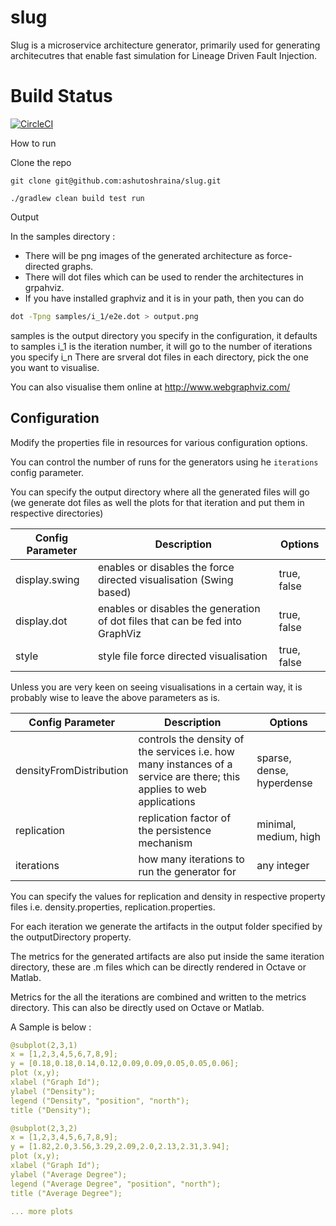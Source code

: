 # slug

Slug is a microservice architecture generator, primarily used for generating architecutres that enable fast simulation for Lineage Driven Fault Injection.

# Build Status

[![CircleCI](https://circleci.com/gh/ashutoshraina/slug/tree/master.svg?style=svg)](https://circleci.com/gh/ashutoshraina/slug/tree/master)

How to run

Clone the repo

```
git clone git@github.com:ashutoshraina/slug.git

```

```
./gradlew clean build test run
```

Output

In the samples directory : 

* There will be png images of the generated architecture as force-directed graphs.
* There will dot files which can be used to render the architectures in grpahviz.
* If you have installed graphviz and it is in your path, then you can do 


``` bash
dot -Tpng samples/i_1/e2e.dot > output.png
```

samples is the output directory you specify in the configuration, it defaults to samples
i_1 is the iteration number, it will go to the number of iterations you specify i_n
There are srveral dot files in each directory, pick the one you want to visualise.

You can also visualise them online at http://www.webgraphviz.com/

## Configuration


Modify the properties file in resources for various configuration options.

You can control the number of runs for the generators using he ```iterations``` config parameter.

You can specify the output directory where all the generated files will go (we generate dot files as well the plots for that iteration and put them in respective directories)


| Config Parameter | Description | Options
| --- | --- | --- |
|display.swing |  enables or disables the force directed visualisation (Swing based) | true, false |
| display.dot | enables or disables the generation of dot files that can be fed into GraphViz| true, false|
|style|style file force directed visualisation| true, false|

Unless you are very keen on seeing visualisations in a certain way, it is probably wise to leave the above parameters as is.


| Config Parameter | Description | Options
| --- | --- | --- |
|densityFromDistribution | controls the density of the services i.e. how many instances of a service are there; this applies to web applications | sparse, dense, hyperdense |
| replication | replication factor of the persistence mechanism | minimal, medium, high|
|iterations|how many iterations to run the generator for| any integer|

You can specify the values for replication and density in respective property files i.e. density.properties, replication.properties.

For each iteration we generate the artifacts in the output folder specified by the outputDirectory property.

The metrics for the generated artifacts are also put inside the same iteration directory, these are .m files which can be directly rendered in Octave or Matlab.

Metrics for the all the iterations are combined and written to the metrics directory. This can also be directly used on Octave or Matlab.

A Sample is below :

``` yml
@subplot(2,3,1)
x = [1,2,3,4,5,6,7,8,9];
y = [0.18,0.18,0.14,0.12,0.09,0.09,0.05,0.05,0.06];
plot (x,y);
xlabel ("Graph Id");
ylabel ("Density");
legend ("Density", "position", "north");
title ("Density");

@subplot(2,3,2)
x = [1,2,3,4,5,6,7,8,9];
y = [1.82,2.0,3.56,3.29,2.09,2.0,2.13,2.31,3.94];
plot (x,y);
xlabel ("Graph Id");
ylabel ("Average Degree");
legend ("Average Degree", "position", "north");
title ("Average Degree");

... more plots
```
